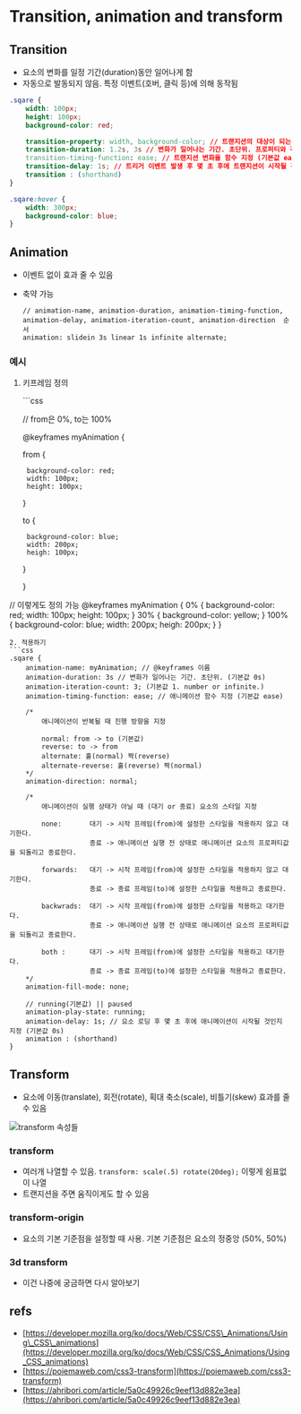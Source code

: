 # Transition, animation and transform

## Transition

* 요소의 변화를 일정 기간\(duration\)동안 일어나게 함
* 자동으로 발동되지 않음. 특정 이벤트\(호버, 클릭 등\)에 의해 동작됨

```css
.sqare {
    width: 100px;
    height: 100px;
    background-color: red;

    transition-property: width, background-color; // 트랜지션의 대상이 되는 프로퍼티를 지정 (기본값 all)
    transition-duration: 1.2s, 3s // 변화가 일어나는 기간. 초단위. 프로퍼티와 각각 대응 (기본값 0s)
    transition-timing-function: ease; // 트랜지션 변화율 함수 지정 (기본값 ease)
    transition-delay: 1s; // 트리거 이벤트 발생 후 몇 초 후에 트랜지션이 시작될 것인지 지정 (기본값 0s)
    transition : (shorthand)
}

.sqare:hover {
    width: 300px;
    background-color: blue;
}
```

## Animation

* 이벤트 없이 효과 줄 수 있음
* 축약 가능

  ```text
  // animation-name, animation-duration, animation-timing-function, animation-delay, animation-iteration-count, animation-direction  순서
  animation: slidein 3s linear 1s infinite alternate;
  ```

### 예시

1. 키프레임 정의

   \`\`\`css

   // from은 0%, to는 100%

   @keyframes myAnimation {

    from {

   ```text
    background-color: red;
    width: 100px;
    height: 100px;
   ```

    }

    to {

   ```text
    background-color: blue;
    width: 200px;
    heigh: 100px;
   ```

    }

   }

// 이렇게도 정의 가능 @keyframes myAnimation { 0% { background-color: red; width: 100px; height: 100px; } 30% { background-color: yellow; } 100% { background-color: blue; width: 200px; heigh: 200px; } }

```text
2. 적용하기
```css
.sqare {
    animation-name: myAnimation; // @keyframes 이름
    animation-duration: 3s // 변화가 일어나는 기간. 초단위. (기본값 0s)
    animation-iteration-count: 3; (기본값 1. number or infinite.)
    animation-timing-function: ease; // 애니메이션 함수 지정 (기본값 ease)

    /*
        애니메이션이 반복될 때 진행 방향을 지정

        normal: from -> to (기본값)
        reverse: to -> from
        alternate: 홀(normal) 짝(reverse)
        alternate-reverse: 홀(reverse) 짝(normal)
    */
    animation-direction: normal;

    /*
        애니메이션이 실행 상태가 아닐 때 (대기 or 종료) 요소의 스타일 지정

        none:       대기 -> 시작 프레임(from)에 설정한 스타일을 적용하지 않고 대기한다.
                    종료 -> 애니메이션 실행 전 상태로 애니메이션 요소의 프로퍼티값을 되돌리고 종료한다.

        forwards:   대기 -> 시작 프레임(from)에 설정한 스타일을 적용하지 않고 대기한다.
                    종료 -> 종료 프레임(to)에 설정한 스타일을 적용하고 종료한다.

        backwrads:  대기 -> 시작 프레임(from)에 설정한 스타일을 적용하고 대기한다.
                    종료 -> 애니메이션 실행 전 상태로 애니메이션 요소의 프로퍼티값을 되돌리고 종료한다.

        both :      대기 -> 시작 프레임(from)에 설정한 스타일을 적용하고 대기한다.
                    종료 -> 종료 프레임(to)에 설정한 스타일을 적용하고 종료한다.
    */
    animation-fill-mode: none;

    // running(기본값) || paused
    animation-play-state: running;
    animation-delay: 1s; // 요소 로딩 후 몇 초 후에 애니메이션이 시작될 것인지 지정 (기본값 0s)
    animation : (shorthand)
}
```

## Transform

* 요소에 이동\(translate\), 회전\(rotate\), 획대 축소\(scale\), 비틀기\(skew\) 효과를 줄 수 있음

![transform &#xC18D;&#xC131;&#xB4E4;](https://i.imgur.com/qgaqmoI.png)

### transform

* 여러개 나열할 수 있음. `transform: scale(.5) rotate(20deg);` 이렇게 쉼표없이 나열
* 트랜지션을 주면 움직이게도 할 수 있음

### transform-origin

* 요소의 기본 기준점을 설정할 때 사용. 기본 기준점은 요소의 정중앙 \(50%, 50%\)

### 3d transform

* 이건 나중에 궁금하면 다시 알아보기

## refs

* [https://developer.mozilla.org/ko/docs/Web/CSS/CSS\_Animations/Using\_CSS\_animations](https://developer.mozilla.org/ko/docs/Web/CSS/CSS_Animations/Using_CSS_animations)
* [https://poiemaweb.com/css3-transform](https://poiemaweb.com/css3-transform)
* [https://ahribori.com/article/5a0c49926c9eef13d882e3ea](https://ahribori.com/article/5a0c49926c9eef13d882e3ea)

